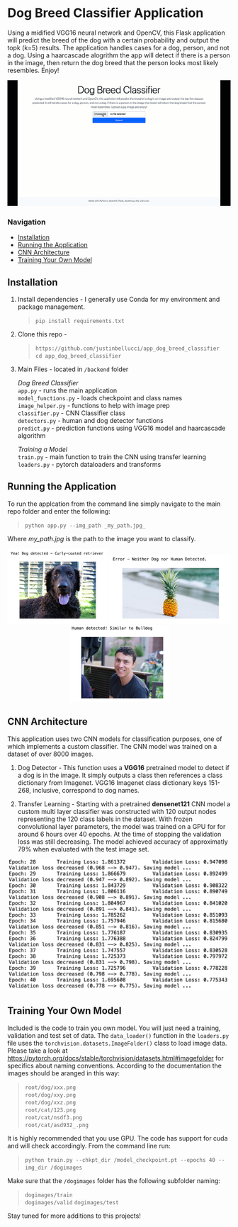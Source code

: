 # Dog Breed Classifier Application 
Using a midified VGG16 neural network and OpenCV, this Flask application will predict the breed of the dog with a certain probability and output the topk (k=5) results. The application handles cases for a dog, person, and not a dog. Using a haarcascade alogrithm the app will detect if there is a person in the image, then return the dog breed that the person looks most likely resembles. Enjoy!

<p align="center">
<img width="700" src = 'backend/assets/DogClassifierApp.gif'>
</p>

### Navigation
* [Installation](#installation)
* [Running the Application](#run_app)
* [CNN Architecture](#arch)
* [Training Your Own Model](#training)

<a id='installation'></a>
## Installation

1. Install dependencies - I generally use Conda for my environment and package management. 

	>`pip install requirements.txt`

2. Clone this repo -
    >`https://github.com/justinbellucci/app_dog_breed_classifier`  
    `cd app_dog_breed_classifier`
    
3. Main Files - located in `/backend` folder  

    _Dog Breed Classifier_   
    `app.py` - runs the main application  
    `model_functions.py` - loads checkpoint and class names  
    `image_helper.py` - functions to help with image prep  
    `classifier.py` - CNN Classifier class   
    `detectors.py` - human and dog detector functions  
    `predict.py` - prediction functions using VGG16 model and haarcascade algorithm  

    _Training a Model_  
    `train.py` - main function to train the CNN using transfer learning  
    `loaders.py` - pytorch dataloaders and transforms
 

<a id='run_app'></a>
## Running the Application
To run the applcation from the command line simply navigate to the main repo folder and enter the following:

>`python app.py --img_path _my_path.jpg_`

Where _my_path.jpg_ is the path to the image you want to classify. 

<p align="center">
<img width="225" src = 'backend/assets/img_1.png'>
<img width="275" src = 'backend/assets/img_2.png'>
<img width="225" src = 'backend/assets/img_3.png'>
</p>

<a id='arch'></a>
## CNN Architecture
This application uses two CNN models for classification purposes, one of which implements a custom classifier. The CNN model was trained on a dataset of over 8000 images.

1. Dog Detector - This function uses a __VGG16__ pretrained model to detect if a dog is in the image. It simply outputs a class then references a class dictionary from Imagenet. VGG16 Imagenet class dictionary keys 151-268, inclusive, correspond to dog names.

2. Transfer Learning - Starting with a pretrained __densenet121__ CNN model a custom multi layer classifier was constructed with 120 output nodes representing the 120 class labels in the dataset. With frozen convolutional layer parameters, the model was trained on a GPU for for around 6 hours over 40 epochs. At the time of stopping the validation loss was still decreasing. The model achieved accuracy of approximatly 79% when evaluated with the test image set. 

<p align="center">
<img width="600" src = 'backend/assets/train_loss.png'>
</p>

<a id='training'></a>
## Training Your Own Model
Included is the code to train you own model. You will just need a training, validation and test set of data. The `data_loader()` function in the `loaders.py` file uses the `torchvision.datasets.ImageFolder()` class to load image data. Please take a look at https://pytorch.org/docs/stable/torchvision/datasets.html#imagefolder for specifics about naming conventions. According to the documentation the images should be aranged in this way:

>`root/dog/xxx.png`  
 `root/dog/xxy.png`  
 `root/dog/xxz.png`  
 `root/cat/123.png`  
 `root/cat/nsdf3.png`  
 `root/cat/asd932_.png`  

 It is highly recommended that you use GPU. The code has support for cuda and will check accordingly. From the command line run:

 >`python train.py --chkpt_dir /model_checkpoint.pt --epochs 40 --img_dir /dogimages`

 Make sure that the `/dogimages` folder has the following subfolder naming:
 >`dogimages/train`  
  `dogimages/valid`
  `dogimages/test`

Stay tuned for more additions to this projects! 
